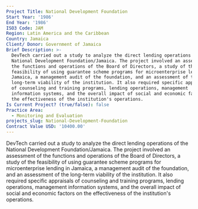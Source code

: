 ```yaml
---
Project Title: National Development Foundation
Start Year: '1986'
End Year: '1986'
ISO3 Code: JAM
Region: Latin America and the Caribbean
Country: Jamaica
Client/ Donor: Government of Jamaica
Brief Description: >-
  DevTech carried out a study to analyze the direct lending operations of the
  National Development Foundation/Jamaica. The project involved an assessment of
  the functions and operations of the Board of Directors, a study of the
  feasibility of using guarantee scheme programs for microenterprise lending in
  Jamaica, a management audit of the foundation, and an assessment of the
  long-term viability of the institution. It also required specific appraisals
  of counseling and training programs, lending operations, management
  information systems, and the overall impact of social and economic factors on
  the effectiveness of the institution's operations.
Is Current Project? (true/false): false
Practice Area:
  - Monitoring and Evaluation
projects_slug: National-Development-Foundation
Contract Value USD: '10400.00'
---
```

DevTech carried out a study to analyze the direct lending operations of the National Development Foundation/Jamaica. The project involved an assessment of the functions and operations of the Board of Directors, a study of the feasibility of using guarantee scheme programs for microenterprise lending in Jamaica, a management audit of the foundation, and an assessment of the long-term viability of the institution. It also required specific appraisals of counseling and training programs, lending operations, management information systems, and the overall impact of social and economic factors on the effectiveness of the institution's operations.